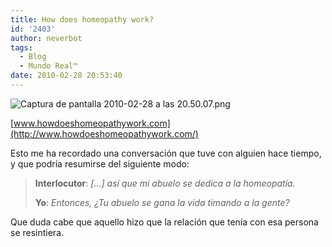 ```yaml
---
title: How does homeopathy work?
id: '2403'
author: neverbot
tags:
  - Blog
  - Mundo Real™
date: 2010-02-28 20:53:40
---
```


![Captura de pantalla 2010-02-28 a las 20.50.07.png](./Captura-de-pantalla-2010-02-28-a-las-20.50.07.png)

[www.howdoeshomeopathywork.com](http://www.howdoeshomeopathywork.com/)  

Esto me ha recordado una conversación que tuve con alguien hace tiempo, y que podría resumirse del siguiente modo:

> **Interlocutor**: _\[...\] así que mi abuelo se dedica a la homeopatía._
> 
> **Yo**: _Entonces, ¿Tu abuelo se gana la vida timando a la gente?_

Que duda cabe que aquello hizo que la relación que tenía con esa persona se resintiera.